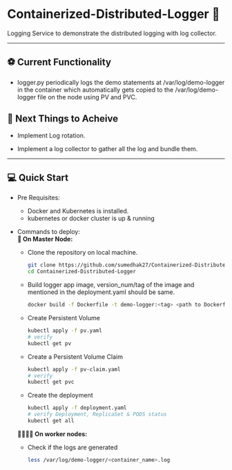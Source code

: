 # Containerized-Distributed-Logger 📝

Logging Service to demonstrate the distributed logging with log collector.
***

## ⚽ Current Functionality

- logger.py periodically logs the demo statements at /var/log/demo-logger
  in the container which automatically gets copied to the /var/log/demo-logger
  file on the node using PV and PVC.

## 🥅 Next Things to Acheive

- Implement Log rotation.

- Implement a log collector to gather all the log and bundle them.

***

## 💻 Quick Start

- Pre Requisites:
  - Docker and Kubernetes is installed.
  - kubernetes or docker cluster is up & running
- Commands to deploy:\
  **🤵 On Master Node:**
  - Clone the repository on local machine.

    ```bash
    git clone https://github.com/sumedhak27/Containerized-Distributed-Logger.git
    cd Containerized-Distributed-Logger
    ```

  - Build logger app image, version_num/tag of the image and mentioned in the deployment.yaml should be same.

    ```bash
    docker build -f Dockerfile -t demo-logger:<tag> <path to Dockerfile>
    ```

  - Create Persistent Volume

    ```bash
    kubectl apply -f pv.yaml
    # verify
    kubectl get pv
    ```

  - Create a Persistent Volume Claim

    ```bash
    kubectl apply -f pv-claim.yaml
    # verify
    kubectl get pvc
    ```

  - Create the deployment

    ```bash
    kubectl apply -f deployment.yaml
    # verify Deployment, ReplicaSet & PODS status
    kubectl get all 
    ```

  **👨‍👨‍👦‍👦 On worker nodes:**
  - Check if the logs are generated

    ```bash
    less /var/log/demo-logger/<container_name>.log
    ```
